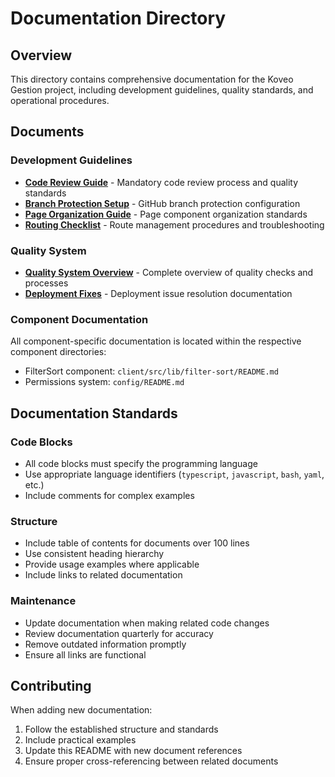 # Documentation Directory

## Overview

This directory contains comprehensive documentation for the Koveo Gestion project, including development guidelines, quality standards, and operational procedures.

## Documents

### Development Guidelines
- [**Code Review Guide**](CODE_REVIEW_GUIDE.md) - Mandatory code review process and quality standards
- [**Branch Protection Setup**](BRANCH_PROTECTION_SETUP.md) - GitHub branch protection configuration
- [**Page Organization Guide**](PAGE_ORGANIZATION_GUIDE.md) - Page component organization standards
- [**Routing Checklist**](ROUTING_CHECKLIST.md) - Route management procedures and troubleshooting

### Quality System
- [**Quality System Overview**](QUALITY_SYSTEM_OVERVIEW.md) - Complete overview of quality checks and processes
- [**Deployment Fixes**](../DEPLOYMENT_FIXES.md) - Deployment issue resolution documentation

### Component Documentation
All component-specific documentation is located within the respective component directories:
- FilterSort component: `client/src/lib/filter-sort/README.md`
- Permissions system: `config/README.md`

## Documentation Standards

### Code Blocks
- All code blocks must specify the programming language
- Use appropriate language identifiers (`typescript`, `javascript`, `bash`, `yaml`, etc.)
- Include comments for complex examples

### Structure
- Include table of contents for documents over 100 lines
- Use consistent heading hierarchy
- Provide usage examples where applicable
- Include links to related documentation

### Maintenance
- Update documentation when making related code changes
- Review documentation quarterly for accuracy
- Remove outdated information promptly
- Ensure all links are functional

## Contributing

When adding new documentation:
1. Follow the established structure and standards
2. Include practical examples
3. Update this README with new document references
4. Ensure proper cross-referencing between related documents
